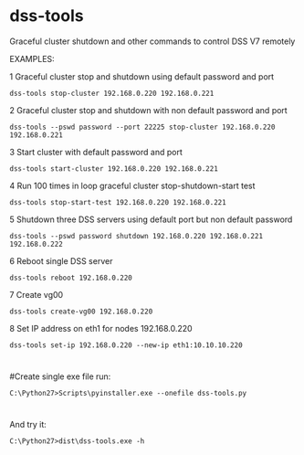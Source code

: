 # dss-tools
Graceful cluster shutdown and other commands to control DSS V7 remotely

EXAMPLES:

1 Graceful cluster stop and shutdown using default password and port

	dss-tools stop-cluster 192.168.0.220 192.168.0.221
2 Graceful cluster stop and shutdown with non default password and port

	dss-tools --pswd password --port 22225 stop-cluster 192.168.0.220 192.168.0.221
3 Start cluster with default password and port

	dss-tools start-cluster 192.168.0.220 192.168.0.221
4 Run 100 times in loop graceful cluster stop-shutdown-start test

	dss-tools stop-start-test 192.168.0.220 192.168.0.221
5 Shutdown three DSS servers using default port but non default password

	dss-tools --pswd password shutdown 192.168.0.220 192.168.0.221 192.168.0.222
6 Reboot single DSS server

	dss-tools reboot 192.168.0.220
7 Create vg00

	dss-tools create-vg00 192.168.0.220
8 Set IP address on eth1 for nodes 192.168.0.220

	dss-tools set-ip 192.168.0.220 --new-ip eth1:10.10.10.220

#
#Create single exe file run:

	C:\Python27>Scripts\pyinstaller.exe --onefile dss-tools.py
#
And try it:

	C:\Python27>dist\dss-tools.exe -h

